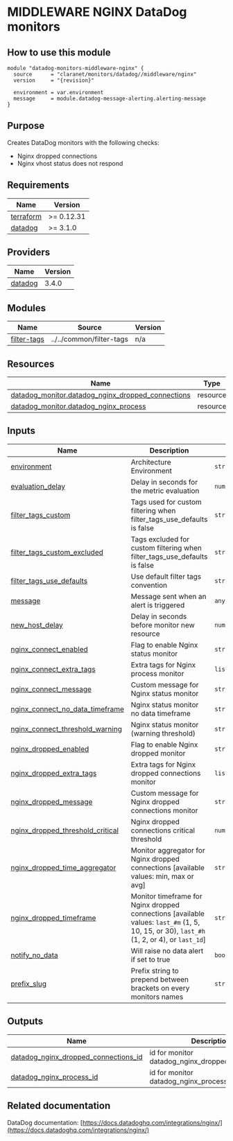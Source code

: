 # MIDDLEWARE NGINX DataDog monitors

## How to use this module

```hcl
module "datadog-monitors-middleware-nginx" {
  source      = "claranet/monitors/datadog//middleware/nginx"
  version     = "{revision}"

  environment = var.environment
  message     = module.datadog-message-alerting.alerting-message
}

```

## Purpose

Creates DataDog monitors with the following checks:

- Nginx dropped connections
- Nginx vhost status does not respond

## Requirements

| Name | Version |
|------|---------|
| <a name="requirement_terraform"></a> [terraform](#requirement\_terraform) | >= 0.12.31 |
| <a name="requirement_datadog"></a> [datadog](#requirement\_datadog) | >= 3.1.0 |

## Providers

| Name | Version |
|------|---------|
| <a name="provider_datadog"></a> [datadog](#provider\_datadog) | 3.4.0 |

## Modules

| Name | Source | Version |
|------|--------|---------|
| <a name="module_filter-tags"></a> [filter-tags](#module\_filter-tags) | ../../common/filter-tags | n/a |

## Resources

| Name | Type |
|------|------|
| [datadog_monitor.datadog_nginx_dropped_connections](https://registry.terraform.io/providers/DataDog/datadog/latest/docs/resources/monitor) | resource |
| [datadog_monitor.datadog_nginx_process](https://registry.terraform.io/providers/DataDog/datadog/latest/docs/resources/monitor) | resource |

## Inputs

| Name | Description | Type | Default | Required |
|------|-------------|------|---------|:--------:|
| <a name="input_environment"></a> [environment](#input\_environment) | Architecture Environment | `string` | n/a | yes |
| <a name="input_evaluation_delay"></a> [evaluation\_delay](#input\_evaluation\_delay) | Delay in seconds for the metric evaluation | `number` | `15` | no |
| <a name="input_filter_tags_custom"></a> [filter\_tags\_custom](#input\_filter\_tags\_custom) | Tags used for custom filtering when filter\_tags\_use\_defaults is false | `string` | `"*"` | no |
| <a name="input_filter_tags_custom_excluded"></a> [filter\_tags\_custom\_excluded](#input\_filter\_tags\_custom\_excluded) | Tags excluded for custom filtering when filter\_tags\_use\_defaults is false | `string` | `""` | no |
| <a name="input_filter_tags_use_defaults"></a> [filter\_tags\_use\_defaults](#input\_filter\_tags\_use\_defaults) | Use default filter tags convention | `string` | `"true"` | no |
| <a name="input_message"></a> [message](#input\_message) | Message sent when an alert is triggered | `any` | n/a | yes |
| <a name="input_new_group_delay"></a> [new\_host\_delay](#input\_new\_host\_delay) | Delay in seconds before monitor new resource | `number` | `300` | no |
| <a name="input_nginx_connect_enabled"></a> [nginx\_connect\_enabled](#input\_nginx\_connect\_enabled) | Flag to enable Nginx status monitor | `string` | `"true"` | no |
| <a name="input_nginx_connect_extra_tags"></a> [nginx\_connect\_extra\_tags](#input\_nginx\_connect\_extra\_tags) | Extra tags for Nginx process monitor | `list(string)` | `[]` | no |
| <a name="input_nginx_connect_message"></a> [nginx\_connect\_message](#input\_nginx\_connect\_message) | Custom message for Nginx status monitor | `string` | `""` | no |
| <a name="input_nginx_connect_no_data_timeframe"></a> [nginx\_connect\_no\_data\_timeframe](#input\_nginx\_connect\_no\_data\_timeframe) | Nginx status monitor no data timeframe | `string` | `10` | no |
| <a name="input_nginx_connect_threshold_warning"></a> [nginx\_connect\_threshold\_warning](#input\_nginx\_connect\_threshold\_warning) | Nginx status monitor (warning threshold) | `string` | `3` | no |
| <a name="input_nginx_dropped_enabled"></a> [nginx\_dropped\_enabled](#input\_nginx\_dropped\_enabled) | Flag to enable Nginx dropped monitor | `string` | `"true"` | no |
| <a name="input_nginx_dropped_extra_tags"></a> [nginx\_dropped\_extra\_tags](#input\_nginx\_dropped\_extra\_tags) | Extra tags for Nginx dropped connections monitor | `list(string)` | `[]` | no |
| <a name="input_nginx_dropped_message"></a> [nginx\_dropped\_message](#input\_nginx\_dropped\_message) | Custom message for Nginx dropped connections monitor | `string` | `""` | no |
| <a name="input_nginx_dropped_threshold_critical"></a> [nginx\_dropped\_threshold\_critical](#input\_nginx\_dropped\_threshold\_critical) | Nginx dropped connections critical threshold | `number` | `0` | no |
| <a name="input_nginx_dropped_time_aggregator"></a> [nginx\_dropped\_time\_aggregator](#input\_nginx\_dropped\_time\_aggregator) | Monitor aggregator for Nginx dropped connections [available values: min, max or avg] | `string` | `"min"` | no |
| <a name="input_nginx_dropped_timeframe"></a> [nginx\_dropped\_timeframe](#input\_nginx\_dropped\_timeframe) | Monitor timeframe for Nginx dropped connections [available values: `last_#m` (1, 5, 10, 15, or 30), `last_#h` (1, 2, or 4), or `last_1d`] | `string` | `"last_5m"` | no |
| <a name="input_notify_no_data"></a> [notify\_no\_data](#input\_notify\_no\_data) | Will raise no data alert if set to true | `bool` | `true` | no |
| <a name="input_prefix_slug"></a> [prefix\_slug](#input\_prefix\_slug) | Prefix string to prepend between brackets on every monitors names | `string` | `""` | no |

## Outputs

| Name | Description |
|------|-------------|
| <a name="output_datadog_nginx_dropped_connections_id"></a> [datadog\_nginx\_dropped\_connections\_id](#output\_datadog\_nginx\_dropped\_connections\_id) | id for monitor datadog\_nginx\_dropped\_connections |
| <a name="output_datadog_nginx_process_id"></a> [datadog\_nginx\_process\_id](#output\_datadog\_nginx\_process\_id) | id for monitor datadog\_nginx\_process |
## Related documentation

DataDog documentation: [https://docs.datadoghq.com/integrations/nginx/](https://docs.datadoghq.com/integrations/nginx/)
